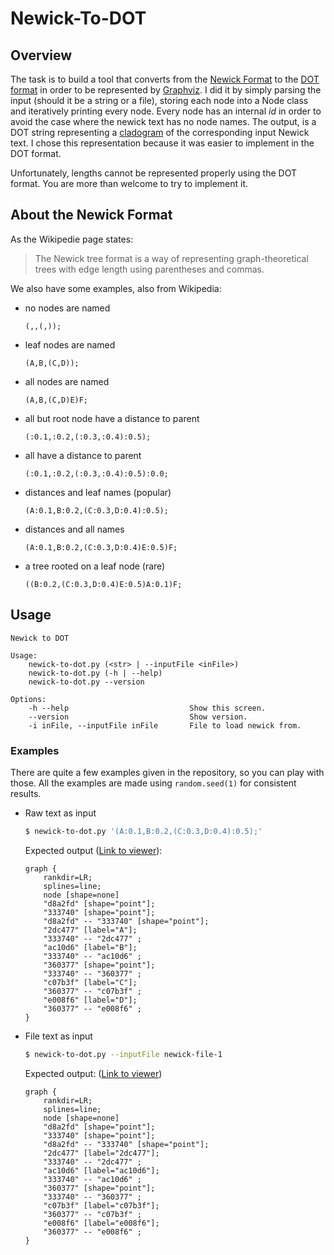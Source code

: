 # Newick-To-DOT

## Overview

The task is to build a tool that converts from the [Newick Format](https://en.wikipedia.org/wiki/Newick_format) to the [DOT format](https://en.wikipedia.org/wiki/DOT_(graph_description_language)) in order to be represented by [Graphviz](https://en.wikipedia.org/wiki/Graphviz). I did it by simply parsing the input (should it be a string or a file), storing each node into a Node class and iteratively printing every node.
Every node has an internal *id* in order to avoid the case where the newick text has no node names.
The output, is a DOT string representing a [cladogram](https://en.wikipedia.org/wiki/Cladogram) of the corresponding input Newick text. I chose this representation because it was easier to implement in the DOT format.

Unfortunately, lengths cannot be represented properly using the DOT format. You are more than welcome to try to implement it.

## About the Newick Format

As the Wikipedie page states:
> The Newick tree format is a way of representing graph-theoretical trees with edge length using parentheses and commas.

We also have some examples, also from Wikipedia:

- no nodes are named
    
    `(,,(,));`
- leaf nodes are named
    
    `(A,B,(C,D));`
- all nodes are named

    `(A,B,(C,D)E)F;`
- all but root node have a distance to parent
    
    `(:0.1,:0.2,(:0.3,:0.4):0.5);`
- all have a distance to parent

    `(:0.1,:0.2,(:0.3,:0.4):0.5):0.0;`
- distances and leaf names (popular)

    `(A:0.1,B:0.2,(C:0.3,D:0.4):0.5);`
- distances and all names
    
    `(A:0.1,B:0.2,(C:0.3,D:0.4)E:0.5)F;`
- a tree rooted on a leaf node (rare)
    
    `((B:0.2,(C:0.3,D:0.4)E:0.5)A:0.1)F;`

## Usage
```
Newick to DOT

Usage:
    newick-to-dot.py (<str> | --inputFile <inFile>)
    newick-to-dot.py (-h | --help)
    newick-to-dot.py --version

Options:
    -h --help                           Show this screen.
    --version                           Show version.
    -i inFile, --inputFile inFile       File to load newick from.
```

### Examples
There are quite a few examples given in the repository, so you can play with those. All the examples are made using `random.seed(1)` for consistent results.

- Raw text as input
    ```bash
    $ newick-to-dot.py '(A:0.1,B:0.2,(C:0.3,D:0.4):0.5);'
    ```
    Expected output ([Link to viewer](https://bit.ly/2HBCnLP)):
    ```
    graph {
        rankdir=LR;
        splines=line;
        node [shape=none]
        "d8a2fd" [shape="point"];
        "333740" [shape="point"];
        "d8a2fd" -- "333740" [shape="point"];
        "2dc477" [label="A"];
        "333740" -- "2dc477" ;
        "ac10d6" [label="B"];
        "333740" -- "ac10d6" ;
        "360377" [shape="point"];
        "333740" -- "360377" ;
        "c07b3f" [label="C"];
        "360377" -- "c07b3f" ;
        "e008f6" [label="D"];
        "360377" -- "e008f6" ;
    }
    ```
- File text as input
    ```bash
    $ newick-to-dot.py --inputFile newick-file-1
    ```
    Expected output: ([Link to viewer](https://bit.ly/2JcD0hh))
    ```
    graph {
        rankdir=LR;
        splines=line;
        node [shape=none]
        "d8a2fd" [shape="point"];
        "333740" [shape="point"];
        "d8a2fd" -- "333740" [shape="point"];
        "2dc477" [label="2dc477"];
        "333740" -- "2dc477" ;
        "ac10d6" [label="ac10d6"];
        "333740" -- "ac10d6" ;
        "360377" [shape="point"];
        "333740" -- "360377" ;
        "c07b3f" [label="c07b3f"];
        "360377" -- "c07b3f" ;
        "e008f6" [label="e008f6"];
        "360377" -- "e008f6" ;
    }
    ```
